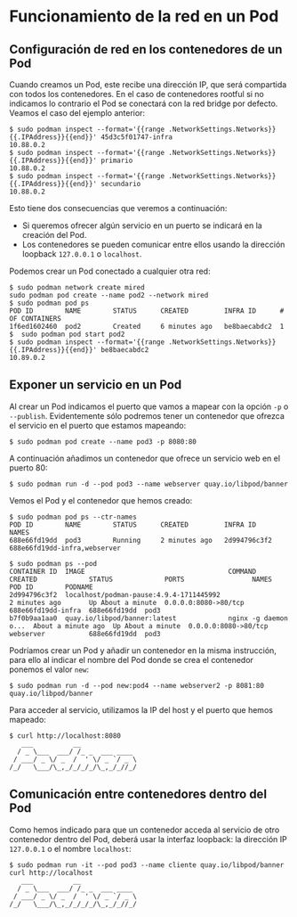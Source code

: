 # Funcionamiento de la red en un Pod

## Configuración de red en los contenedores de un Pod

Cuando creamos un Pod, este recibe una dirección IP, que será compartida con todos los contenedores. En el caso de contenedores rootful si no indicamos lo contrario el Pod se conectará con la red bridge por defecto. Veamos el caso del ejemplo anterior:

```
$ sudo podman inspect --format='{{range .NetworkSettings.Networks}}{{.IPAddress}}{{end}}' 45d3c5f01747-infra
10.88.0.2
$ sudo podman inspect --format='{{range .NetworkSettings.Networks}}{{.IPAddress}}{{end}}' primario
10.88.0.2
$ sudo podman inspect --format='{{range .NetworkSettings.Networks}}{{.IPAddress}}{{end}}' secundario
10.88.0.2
```

Esto tiene dos consecuencias que veremos a continuación:

* Si queremos ofrecer algún servicio en un puerto se indicará en la creación del Pod.
* Los contenedores se pueden comunicar entre ellos usando la dirección loopback `127.0.0.1` o `localhost`.

Podemos crear un Pod conectado a cualquier otra red:

```
$ sudo podman network create mired
sudo podman pod create --name pod2 --network mired
$ sudo podman pod ps
POD ID        NAME        STATUS      CREATED         INFRA ID      # OF CONTAINERS
1f6ed1602460  pod2        Created     6 minutes ago   be8baecabdc2  1
$  sudo podman pod start pod2
$ sudo podman inspect --format='{{range .NetworkSettings.Networks}}{{.IPAddress}}{{end}}' be8baecabdc2
10.89.0.2
```

## Exponer un servicio en un Pod

Al crear un Pod indicamos el puerto que vamos a mapear con la opción `-p` o `--publish`. Evidentemente sólo podremos tener un contenedor que ofrezca el servicio en el puerto que estamos mapeando:

```
$ sudo podman pod create --name pod3 -p 8080:80
```

A continuación añadimos un contenedor que ofrece un servicio web en el puerto 80:

```
$ sudo podman run -d --pod pod3 --name webserver quay.io/libpod/banner
```

Vemos el Pod y el contenedor que hemos creado:

```
$ sudo podman pod ps --ctr-names
POD ID        NAME        STATUS      CREATED         INFRA ID      NAMES
688e66fd19dd  pod3        Running     2 minutes ago   2d994796c3f2  688e66fd19dd-infra,webserver

$ sudo podman ps --pod
CONTAINER ID  IMAGE                                    COMMAND               CREATED             STATUS             PORTS                 NAMES               POD ID        PODNAME
2d994796c3f2  localhost/podman-pause:4.9.4-1711445992                        2 minutes ago       Up About a minute  0.0.0.0:8080->80/tcp  688e66fd19dd-infra  688e66fd19dd  pod3
b7f0b9aa1aa0  quay.io/libpod/banner:latest             nginx -g daemon o...  About a minute ago  Up About a minute  0.0.0.0:8080->80/tcp  webserver           688e66fd19dd  pod3
```

Podríamos crear un Pod y añadir un contenedor en la misma instrucción, para ello al indicar el nombre del Pod donde se crea el contenedor ponemos el valor `new`:

```
$ sudo podman run -d --pod new:pod4 --name webserver2 -p 8081:80 quay.io/libpod/banner
```

Para acceder al servicio, utilizamos la IP del host y el puerto que hemos mapeado:

```
$ curl http://localhost:8080
   ___          __              
  / _ \___  ___/ /_ _  ___ ____ 
 / ___/ _ \/ _  /  ' \/ _ `/ _ \
/_/   \___/\_,_/_/_/_/\_,_/_//_/
```

## Comunicación entre contenedores dentro del Pod

Como hemos indicado para que un contenedor acceda al servicio de otro contenedor dentro del Pod, deberá usar la interfaz loopback: la dirección IP `127.0.0.1` o el nombre `localhost`:

```
$ sudo podman run -it --pod pod3 --name cliente quay.io/libpod/banner curl http://localhost
   ___          __              
  / _ \___  ___/ /_ _  ___ ____ 
 / ___/ _ \/ _  /  ' \/ _ `/ _ \
/_/   \___/\_,_/_/_/_/\_,_/_//_/
```
